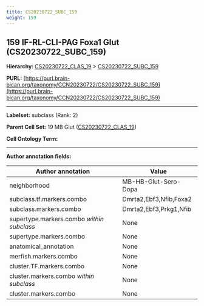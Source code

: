 ```yaml
---
title: CS20230722_SUBC_159
weight: 159
---
```

## 159 IF-RL-CLI-PAG Foxa1 Glut (CS20230722_SUBC_159)
<b>Hierarchy: </b>
[CS20230722_CLAS_19](../CS20230722_CLAS_19) >
[CS20230722_SUBC_159](../CS20230722_SUBC_159)

**PURL:** [https://purl.brain-bican.org/taxonomy/CCN20230722/CS20230722_SUBC_159](https://purl.brain-bican.org/taxonomy/CCN20230722/CS20230722_SUBC_159)

---


**Labelset:** subclass (Rank: 2)

**Parent Cell Set:** 19 MB Glut ([CS20230722_CLAS_19](../CS20230722_CLAS_19))



**Cell Ontology Term:** 

[MARKER GENES.]: #


---

[TRANSFERRED ANNOTATIONS.]: #


[AUTHOR ANNOTATION FIELDS.]: #


**Author annotation fields:**

| Author annotation | Value |
|-------------------|-------|
|neighborhood|MB-HB-Glut-Sero-Dopa|
|subclass.tf.markers.combo|Dmrta2,Ebf3,Nfib,Foxa2|
|subclass.markers.combo|Dmrta2,Ebf3,Prkg1,Nfib|
|supertype.markers.combo _within subclass_|None|
|supertype.markers.combo|None|
|anatomical_annotation|None|
|merfish.markers.combo|None|
|cluster.TF.markers.combo|None|
|cluster.markers.combo _within subclass_|None|
|cluster.markers.combo|None|

